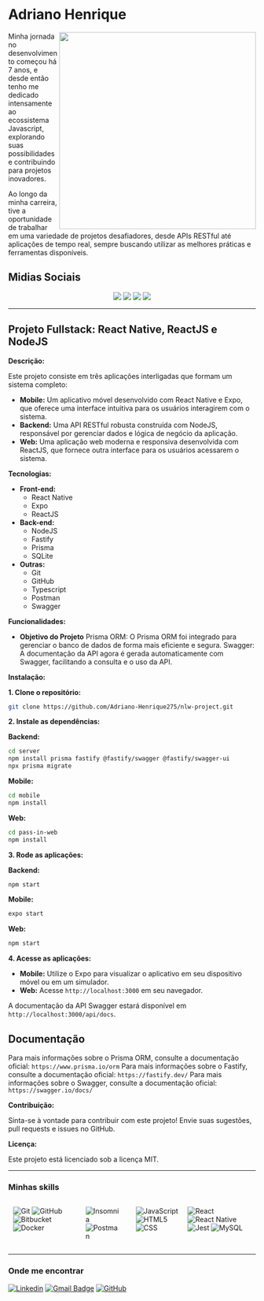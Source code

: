 # Adriano Henrique

<img src="https://raw.githubusercontent.com/MicaelliMedeiros/micaellimedeiros/master/image/computer-illustration.png" min-width="400px" max-width="400px" width="400px" align="right">

<p align="left">
Minha jornada no desenvolvimento começou há 7 anos, e desde então tenho me dedicado intensamente ao ecossistema Javascript, explorando suas possibilidades e contribuindo para projetos inovadores.

Ao longo da minha carreira, tive a oportunidade de trabalhar em uma variedade de projetos desafiadores, desde APIs RESTful até aplicações de tempo real, sempre buscando utilizar as melhores práticas e ferramentas disponíveis.

</p>

## **Midias Sociais**

<p align="center">
<a href="https://www.facebook.com/profile.php?id=100087976275538" alt="Facebook" target="_blank"><img src="https://img.shields.io/badge/Facebook-1877F2?style=for-the-badge&logo=facebook&logoColor=white&link=https://www.facebook.com/profile.php?id=100087976275538" /></a>
<a href="https://www.instagram.com/dri3801/" alt="Instagram" target="_blank"><img src="https://img.shields.io/badge/Instagram-E4405F?style=for-the-badge&logo=instagram&logoColor=white" /></a>
<a href="https://www.linkedin.com/in/adriano-henrique-7601b9203/" alt="Linkedin" target="_blank"><img src="https://img.shields.io/badge/LinkedIn-0077B5?style=for-the-badge&logo=linkedin&logoColor=white" /></a>
<a href="https://github.com/Adriano-Henrique275" alt="Github" target="_blank"><img src="https://img.shields.io/badge/GitHub-100000?style=for-the-badge&logo=github&logoColor=white" /></a>
</p>

---

## Projeto Fullstack: React Native, ReactJS e NodeJS

**Descrição:**

Este projeto consiste em três aplicações interligadas que formam um sistema completo:

- **Mobile:** Um aplicativo móvel desenvolvido com React Native e Expo, que oferece uma interface intuitiva para os usuários interagirem com o sistema.
- **Backend:** Uma API RESTful robusta construída com NodeJS, responsável por gerenciar dados e lógica de negócio da aplicação.
- **Web:** Uma aplicação web moderna e responsiva desenvolvida com ReactJS, que fornece outra interface para os usuários acessarem o sistema.

**Tecnologias:**

- **Front-end:**
  - React Native
  - Expo
  - ReactJS
- **Back-end:**
  - NodeJS
  - Fastify
  - Prisma
  - SQLite
- **Outras:**
  - Git
  - GitHub
  - Typescript
  - Postman
  - Swagger

**Funcionalidades:**

- **Objetivo do Projeto**
  Prisma ORM: O Prisma ORM foi integrado para gerenciar o banco de dados de forma mais eficiente e segura.
  Swagger: A documentação da API agora é gerada automaticamente com Swagger, facilitando a consulta e o uso da API.

**Instalação:**

**1. Clone o repositório:**

```bash
git clone https://github.com/Adriano-Henrique275/nlw-project.git
```

**2. Instale as dependências:**

**Backend:**

```bash
cd server
npm install prisma fastify @fastify/swagger @fastify/swagger-ui
npx prisma migrate

```

**Mobile:**

```bash
cd mobile
npm install
```

**Web:**

```bash
cd pass-in-web
npm install
```

**3. Rode as aplicações:**

**Backend:**

```bash
npm start
```

**Mobile:**

```bash
expo start
```

**Web:**

```bash
npm start
```

**4. Acesse as aplicações:**

- **Mobile:** Utilize o Expo para visualizar o aplicativo em seu dispositivo móvel ou em um simulador.
- **Web:** Acesse `http://localhost:3000` em seu navegador.

A documentação da API Swagger estará disponível em `http://localhost:3000/api/docs`.

## Documentação

Para mais informações sobre o Prisma ORM, consulte a documentação oficial: `https://www.prisma.io/orm`
Para mais informações sobre o Fastify, consulte a documentação oficial: `https://fastify.dev/`
Para mais informações sobre o Swagger, consulte a documentação oficial: `https://swagger.io/docs/`

**Contribuição:**

Sinta-se à vontade para contribuir com este projeto! Envie suas sugestões, pull requests e issues no GitHub.

**Licença:**

Este projeto está licenciado sob a licença MIT.

---

### Minhas skills

<div style="display: flex; gap: 10px">
<p align="left">

![Git](https://img.shields.io/badge/-Git-333333?style=flat&logo=git)
![GitHub](https://img.shields.io/badge/-GitHub-333333?style=flat&logo=github)
![Bitbucket](https://img.shields.io/badge/-Bitbucket-333333?style=flat&logo=bitbucket)
![Docker](https://img.shields.io/badge/-Docker-333333?style=flat&logo=docker)

</p>

<p align="center">

![Insomnia](https://img.shields.io/badge/-Insomnia-333333?style=flat&logo=insomnia)
![Postman](https://img.shields.io/badge/-Postman-333333?style=flat&logo=postman)

</p>

<p align="right">

![JavaScript](https://img.shields.io/badge/-JavaScript-333333?style=flat&logo=javascript)
![HTML5](https://img.shields.io/badge/-HTML5-333333?style=flat&logo=HTML5)
![CSS](https://img.shields.io/badge/-CSS-333333?style=flat&logo=CSS3&logoColor=1572B6)

![React](https://img.shields.io/badge/-React-333333?style=flat&logo=react)
![React Native](https://img.shields.io/badge/-React%20Native-333333?style=flat&logo=react)
![Jest](https://img.shields.io/badge/-Jest-333333?style=flat&logo=jest)
![MySQL](https://img.shields.io/badge/-MySQL-333333?style=flat&logo=mysql)

</p>

</div>

---

### Onde me encontrar

[![Linkedin](https://img.shields.io/badge/-Adriano_Henrique-blue?style=flat-square&logo=Linkedin&logoColor=white&link=https://www.linkedin.com/in/adriano-henrique-7601b9203/)](https://www.linkedin.com/in/adriano-henrique-7601b9203/)
[![Gmail Badge](https://img.shields.io/badge/-adriano.henrique275@gmail.com-006bed?style=flat-square&logo=Gmail&logoColor=white&link=mailto:Sadriano.henrique275@gmail.com)](mailto:adriano.henrique275@gmail.com)
[![GitHub](https://img.shields.io/github/followers/iuricode?label=follow&style=social)](https://github.com/Adriano-Henrique275)
